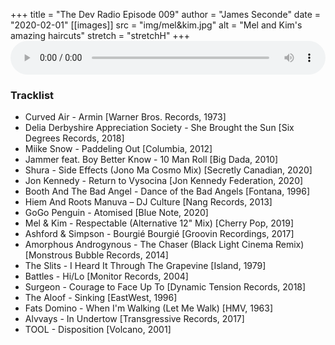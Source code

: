 +++
title = "The Dev Radio Episode 009"
author = "James Seconde"
date = "2020-02-01"
[[images]]
  src = "img/mel&kim.jpg"
  alt = "Mel and Kim's amazing haircuts"
  stretch = "stretchH"
+++
<AUDIO
    style="width:100%;"
    controls
    src="https://devtheatre.s3-eu-west-1.amazonaws.com/The+Dev+Radio+009.mp3">
    https://devtheatre.s3-eu-west-1.amazonaws.com/The+Dev+Radio+009.mp3
</AUDIO>

### Tracklist

* Curved Air - Armin [Warner Bros. Records, 1973]
* Delia Derbyshire Appreciation Society - She Brought the Sun [Six Degrees Records, 2018]
* Miike Snow - Paddeling Out [Columbia, 2012]
* Jammer feat. Boy Better Know - 10 Man Roll [Big Dada, 2010]
* Shura - Side Effects (Jono Ma Cosmo Mix) [Secretly Canadian, 2020]
* Jon Kennedy - Return to Vysocina [Jon Kennedy Federation, 2020]
* Booth And The Bad Angel - Dance of the Bad Angels [Fontana, 1996]
* Hiem And Roots Manuva ‎– DJ Culture [Nang Records, 2013]
* GoGo Penguin - Atomised [Blue Note, 2020]
* Mel & Kim - Respectable (Alternative 12" Mix) [Cherry Pop, 2019]
* Ashford & Simpson - Bourgié Bourgié [Groovin Recordings, 2017]
* Amorphous Androgynous - The Chaser (Black Light Cinema Remix) [Monstrous Bubble Records, 2014]
* The Slits - I Heard It Through The Grapevine [Island, 1979]
* Battles - Hi/Lo [Monitor Records, 2004]
* Surgeon - Courage to Face Up To [Dynamic Tension Records, 2018]
* The Aloof - Sinking [EastWest, 1996]
* Fats Domino - When I'm Walking (Let Me Walk) [HMV, 1963]
* Alvvays - In Undertow [Transgressive Records, 2017]
* TOOL - Disposition [Volcano, 2001]